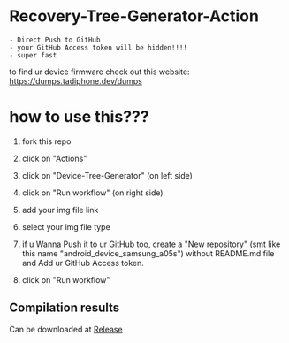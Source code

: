 # Recovery-Tree-Generator-Action
```
- Direct Push to GitHub
- your GitHub Access token will be hidden!!!!
- super fast
```

to find ur device firmware check out this website: https://dumps.tadiphone.dev/dumps

# how to use this???

1) fork this repo

2) click on "Actions"

3) click on "Device-Tree-Generator" (on left side)

4) click on "Run workflow" (on right side)

5) add your img file link

6) select your img file type

7) if u Wanna Push it to ur GitHub too, create a "New repository" (smt like this name "android_device_samsung_a05s") without README.md file and Add ur GitHub Access token.

8) click on "Run workflow"

## Compilation results
Can be downloaded at [Release](../../releases)
